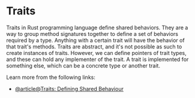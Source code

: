 # Traits

Traits in Rust programming language define shared behaviors. They are a way to group method signatures together to define a set of behaviors required by a type. Anything with a certain trait will have the behavior of that trait's methods. Traits are abstract, and it's not possible as such to create instances of traits. However, we can define pointers of trait types, and these can hold any implementer of the trait. A trait is implemented for something else, which can be a concrete type or another trait.

Learn more from the following links:

- [@article@Traits: Defining Shared Behaviour](https://doc.rust-lang.org/book/ch10-02-traits.html)